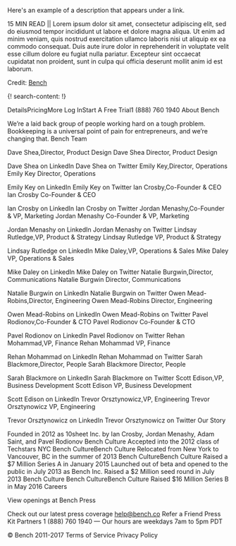 Here's an example of a description that appears under a link.

15 MIN READ || Lorem ipsum dolor sit amet, consectetur adipiscing elit, sed do eiusmod tempor incididunt ut labore et dolore magna aliqua. Ut enim ad minim veniam, quis nostrud exercitation ullamco laboris nisi ut aliquip ex ea commodo consequat. Duis aute irure dolor in reprehenderit in voluptate velit esse cillum dolore eu fugiat nulla pariatur. Excepteur sint occaecat cupidatat non proident, sunt in culpa qui officia deserunt mollit anim id est laborum.

Credit: [Bench](https://bench.co/)

{! search-content: !}


DetailsPricingMore 
Log InStart A Free Trial1 (888) 760 1940
About Bench

We’re a laid back group of people working hard on a tough problem. Bookkeeping is a universal point of pain for entrepreneurs, and we’re changing that.
Bench Team

Dave Shea,Director, Product Design
Dave Shea
Director, Product Design

Dave Shea on LinkedIn Dave Shea on Twitter
Emily Key,Director, Operations
Emily Key
Director, Operations

Emily Key on LinkedIn Emily Key on Twitter
Ian Crosby,Co-Founder & CEO
Ian Crosby
Co-Founder & CEO

Ian Crosby on LinkedIn Ian Crosby on Twitter
Jordan Menashy,Co-Founder & VP, Marketing
Jordan Menashy
Co-Founder & VP, Marketing

Jordan Menashy on LinkedIn Jordan Menashy on Twitter
Lindsay Rutledge,VP, Product & Strategy
Lindsay Rutledge
VP, Product & Strategy

Lindsay Rutledge on LinkedIn
Mike Daley,VP, Operations & Sales
Mike Daley
VP, Operations & Sales

Mike Daley on LinkedIn Mike Daley on Twitter
Natalie Burgwin,Director, Communications
Natalie Burgwin
Director, Communications

Natalie Burgwin on LinkedIn Natalie Burgwin on Twitter
Owen Mead-Robins,Director, Engineering
Owen Mead-Robins
Director, Engineering

Owen Mead-Robins on LinkedIn Owen Mead-Robins on Twitter
Pavel Rodionov,Co-Founder & CTO
Pavel Rodionov
Co-Founder & CTO

Pavel Rodionov on LinkedIn Pavel Rodionov on Twitter
Rehan Mohammad,VP, Finance
Rehan Mohammad
VP, Finance

Rehan Mohammad on LinkedIn Rehan Mohammad on Twitter
Sarah Blackmore,Director, People
Sarah Blackmore
Director, People

Sarah Blackmore on LinkedIn Sarah Blackmore on Twitter
Scott Edison,VP, Business Development
Scott Edison
VP, Business Development

Scott Edison on LinkedIn
Trevor Orsztynowicz,VP, Engineering
Trevor Orsztynowicz
VP, Engineering

Trevor Orsztynowicz on LinkedIn Trevor Orsztynowicz on Twitter
Our Story

Founded in 2012 as 10sheet Inc. by Ian Crosby, Jordan Menashy, Adam Saint, and Pavel Rodionov
Bench Culture
Accepted into the 2012 class of Techstars NYC
Bench CultureBench Culture
Relocated from New York to Vancouver, BC in the summer of 2013
Bench CultureBench Culture
Raised a $7 Million Series A in January 2015
Launched out of beta and opened to the public in July 2013 as Bench Inc.
Raised a $2 Million seed round in July 2013
Bench Culture
Bench CultureBench Culture
Raised $16 Million Series B in May 2016
Careers

View openings at Bench
Press

Check out our latest press coverage
help@bench.co
Refer a Friend
Press Kit
Partners
1 (888) 760 1940 — Our hours are weekdays 7am to 5pm PDT

© Bench 2011-2017
Terms of Service
Privacy Policy
